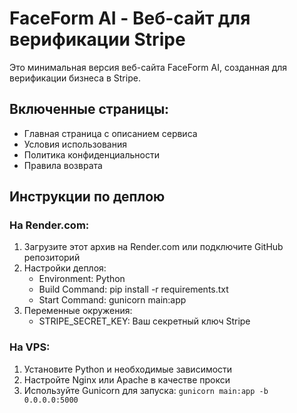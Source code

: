# FaceForm AI - Веб-сайт для верификации Stripe

Это минимальная версия веб-сайта FaceForm AI, созданная для верификации бизнеса в Stripe.

## Включенные страницы:
- Главная страница с описанием сервиса
- Условия использования
- Политика конфиденциальности
- Правила возврата

## Инструкции по деплою

### На Render.com:
1. Загрузите этот архив на Render.com или подключите GitHub репозиторий
2. Настройки деплоя:
   - Environment: Python
   - Build Command: pip install -r requirements.txt
   - Start Command: gunicorn main:app
3. Переменные окружения:
   - STRIPE_SECRET_KEY: Ваш секретный ключ Stripe

### На VPS:
1. Установите Python и необходимые зависимости
2. Настройте Nginx или Apache в качестве прокси
3. Используйте Gunicorn для запуска: `gunicorn main:app -b 0.0.0.0:5000`
